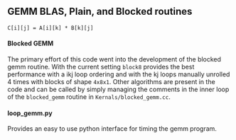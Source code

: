 ## GEMM BLAS, Plain, and Blocked routines
`C[i][j] = A[i][k] * B[k][j]`

#### Blocked GEMM
The primary effort of this code went into the development of the blocked gemm routine. 
With the current setting `block8` provides the best performance with a ikj loop ordering
and with the kj loops manually unrolled 4 times with blocks of shape `4x8x1`.
Other algorithms are present in the code and can be called by simply managing the comments
in the inner loop of the `blocked_gemm` routine in `Kernals/blocked_gemm.cc`. 


#### loop_gemm.py
Provides an easy to use python interface for timing the gemm program. 

